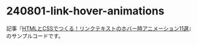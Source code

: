 # 240801-link-hover-animations

記事『[HTMLとCSSでつくる！リンクテキストのホバー時アニメーション11選](https://ics.media/entry/240801/)』のサンプルコードです。